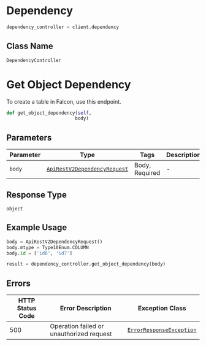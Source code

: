 # Dependency

```python
dependency_controller = client.dependency
```

## Class Name

`DependencyController`


# Get Object Dependency

To create a table in Falcon, use this endpoint.

```python
def get_object_dependency(self,
                         body)
```

## Parameters

| Parameter | Type | Tags | Description |
|  --- | --- | --- | --- |
| `body` | [`ApiRestV2DependencyRequest`](/doc/models/api-rest-v2-dependency-request.md) | Body, Required | - |

## Response Type

`object`

## Example Usage

```python
body = ApiRestV2DependencyRequest()
body.mtype = Type10Enum.COLUMN
body.id = ['id6', 'id7']

result = dependency_controller.get_object_dependency(body)
```

## Errors

| HTTP Status Code | Error Description | Exception Class |
|  --- | --- | --- |
| 500 | Operation failed or unauthorized request | [`ErrorResponseException`](/doc/models/error-response-exception.md) |

